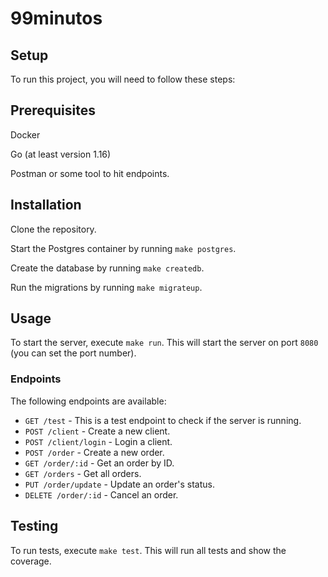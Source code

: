 # 99minutos

## Setup

To run this project, you will need to follow these steps:

## Prerequisites

Docker

Go (at least version 1.16)

Postman or some tool to hit endpoints.

## Installation

Clone the repository.

Start the Postgres container by running `make postgres`.

Create the database by running `make createdb`.

Run the migrations by running `make migrateup`.

## Usage

To start the server, execute `make run`. This will start the server on port `8080` (you can set the port number).

### Endpoints

The following endpoints are available:

- `GET /test` - This is a test endpoint to check if the server is running.
- `POST /client` - Create a new client.
- `POST /client/login` - Login a client.
- `POST /order` - Create a new order.
- `GET /order/:id` - Get an order by ID.
- `GET /orders` - Get all orders.
- `PUT /order/update` - Update an order's status.
- `DELETE /order/:id` - Cancel an order.

## Testing

To run tests, execute `make test`. This will run all tests and show the coverage.

